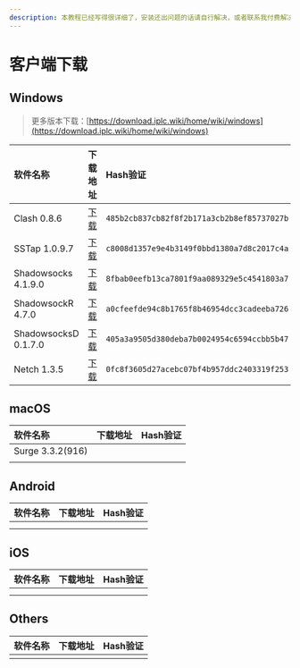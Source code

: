 ```yaml
---
description: 本教程已经写得很详细了，安装还出问题的话请自行解决，或者联系我付费解决
---
```


# 客户端下载

## Windows

> 更多版本下载：[https://download.iplc.wiki/home/wiki/windows](https://download.iplc.wiki/home/wiki/windows)

| 软件名称 | 下载地址 | Hash验证 |
| :--- | :--- | :--- |
| Clash 0.8.6 | [下载](https://download.iplc.wiki/show/wiki/windows/Clash%200.8.6.7z) | `485b2cb837cb82f8f2b171a3cb2b8ef85737027b` |
| SSTap 1.0.9.7 | [下载](https://download.iplc.wiki/show/wiki/windows/SSTap%201.0.9.7.7z) | `c8008d1357e9e4b3149f0bbd1380a7d8c2017c4a` |
| Shadowsocks 4.1.9.0 | [下载](https://download.iplc.wiki/show/wiki/windows/Shadowsocks-4.1.9.0.zip) | `8fbab0eefb13ca7801f9aa089329e5c4541803a7` |
| ShadowsockR 4.7.0 | [下载](https://download.iplc.wiki/show/wiki/windows/ShadowsockR%204.7.0.7z) | `a0cfeefde94c8b1765f8b46954dcc3cadeeba726` |
| ShadowsocksD 0.1.7.0 | [下载](https://download.iplc.wiki/show/wiki/windows/ShadowsocksD%200.1.7.0.7z) | `405a3a9505d380deba7b0024954c6594ccbb5b47` |
| Netch 1.3.5 | [下载](https://download.iplc.wiki/show/wiki/windows/Netch%201.3.5.7z) | `0fc8f3605d27acebc07bf4b957ddc2403319f253` |

## macOS

| 软件名称 | 下载地址 | Hash验证 |
| :--- | :--- | :--- |
| Surge 3.3.2\(916\) |  |  |
|  |  |  |

## Android

| 软件名称 | 下载地址 | Hash验证 |
| :--- | :--- | :--- |
|  |  |  |
|  |  |  |

## iOS

| 软件名称 | 下载地址 | Hash验证 |
| :--- | :--- | :--- |
|  |  |  |
|  |  |  |

## Others

| 软件名称 | 下载地址 | Hash验证 |
| :--- | :--- | :--- |
|  |  |  |



